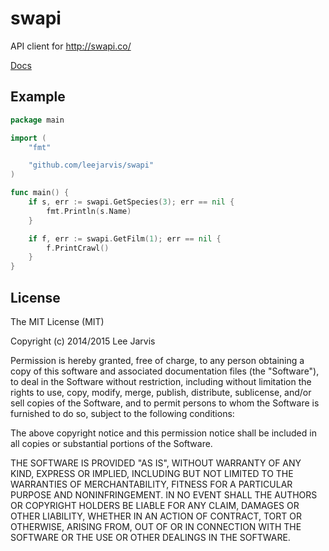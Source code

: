 swapi
=====

API client for http://swapi.co/

[Docs](http://godoc.org/github.com/leejarvis/swapi)

Example
-------

```go
package main

import (
	"fmt"

	"github.com/leejarvis/swapi"
)

func main() {
	if s, err := swapi.GetSpecies(3); err == nil {
		fmt.Println(s.Name)
	}

	if f, err := swapi.GetFilm(1); err == nil {
		f.PrintCrawl()
	}
}
```

License
-------

The MIT License (MIT)

Copyright (c) 2014/2015 Lee Jarvis

Permission is hereby granted, free of charge, to any person obtaining a copy
of this software and associated documentation files (the "Software"), to deal
in the Software without restriction, including without limitation the rights
to use, copy, modify, merge, publish, distribute, sublicense, and/or sell
copies of the Software, and to permit persons to whom the Software is
furnished to do so, subject to the following conditions:

The above copyright notice and this permission notice shall be included in
all copies or substantial portions of the Software.

THE SOFTWARE IS PROVIDED "AS IS", WITHOUT WARRANTY OF ANY KIND, EXPRESS OR
IMPLIED, INCLUDING BUT NOT LIMITED TO THE WARRANTIES OF MERCHANTABILITY,
FITNESS FOR A PARTICULAR PURPOSE AND NONINFRINGEMENT. IN NO EVENT SHALL THE
AUTHORS OR COPYRIGHT HOLDERS BE LIABLE FOR ANY CLAIM, DAMAGES OR OTHER
LIABILITY, WHETHER IN AN ACTION OF CONTRACT, TORT OR OTHERWISE, ARISING FROM,
OUT OF OR IN CONNECTION WITH THE SOFTWARE OR THE USE OR OTHER DEALINGS IN
THE SOFTWARE.
